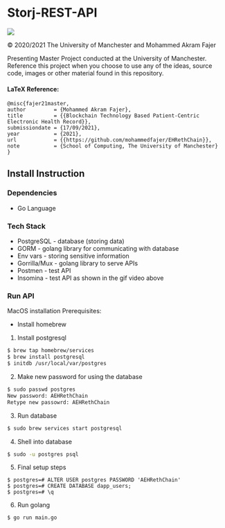 # Storj-REST-API

<img src="https://github.com/mohammedfajer/Storj-REST-API/blob/main/2021-09-14%2017-08-49.gif"/>


© 2020/2021 The University of Manchester and Mohammed Akram Fajer


Presenting Master Project conducted at the University of Manchester. Reference this project when you choose to use any of the ideas, source code, images or other material found in this repository.

#### LaTeX Reference:

```
@misc{fajer21master,
author         = {Mohammed Akram Fajer},
title          = {{Blockchain Technology Based Patient-Centric Electronic Health Record}},
submissiondate = {17/09/2021},
year           = {2021},
url            = {{https://github.com/mohammedfajer/EHRethChain}},
note           = {School of Computing, The University of Manchester}
}
```



## Install Instruction

### Dependencies
- Go Language

### Tech Stack
- PostgreSQL - database (storing data)
- GORM - golang library for communicating with database
- Env vars - storing sensitive information
- Gorrilla/Mux - golang library to serve APIs
- Postmen - test API
- Insomina - test API as shown in the gif video above

### Run API
MacOS installation
Prerequisites:
- Install homebrew


1. Install postgresql

```bash
$ brew tap homebrew/services
$ brew install postgresql
$ initdb /usr/local/var/postgres
```

2. Make new password for using the database

```bash
$ sudo passwd postgres
New password: AEHRethChain
Retype new passowrd: AEHRethChain
```
3. Run database

```bash
$ sudo brew services start postgresql
```

4. Shell into database

```bash
$ sudo -u postgres psql
```

5. Final setup steps

```
$ postgres=# ALTER USER postgres PASSWORD 'AEHRethChain'
$ postgres=# CREATE DATABASE dapp_users;
$ postgres=# \q
```

6. Run golang 

```
$ go run main.go 
```



